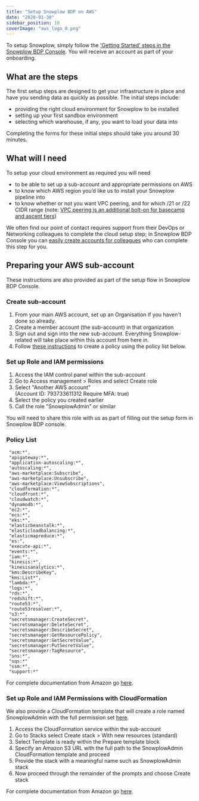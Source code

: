 ```yaml
---
title: "Setup Snowplow BDP on AWS"
date: "2020-01-30"
sidebar_position: 10
coverImage: "aws_logo_0.png"
---
```


To setup Snowplow, simply follow the ['Getting Started' steps in the Snowplow BDP Console](https://console.snowplowanalytics.com/getting-started). You will receive an account as part of your onboarding.

## What are the steps

The first setup steps are designed to get your infrastructure in place and have you sending data as quickly as possible. The initial steps include:

- providing the right cloud environment for Snowplow to be installed
- setting up your first sandbox environment
- selecting which warehouse, if any, you want to load your data into

Completing the forms for these initial steps should take you around 30 minutes.

## What will I need

To setup your cloud environment as required you will need

- to be able to set up a sub-account and appropriate permissions on AWS
- to know which AWS region you’d like us to install your Snowplow pipeline into
- to know whether or not you want VPC peering, and for which /21 or /22 CIDR range (note: [VPC peering is an additional bolt-on for basecamp and ascent tiers](https://snowplow.io/snowplow-bdp-product-description/#bolt-ons))

We often find our point of contact requires support from their DevOps or Networking colleagues to complete the cloud setup step; in Snowplow BDP Console you can [easily create accounts for colleagues](/docs/using-the-snowplow-console/managing-users/index.md) who can complete this step for you.

## Preparing your AWS sub-account

These instructions are also provided as part of the setup flow in Snowplow BDP Console.

### Create sub-account

1. From your main AWS account, set up an Organisation if you haven't done so already.
2. Create a member account (the sub-account) in that organization
3. Sign out and sign into the new sub-account. Everything Snowplow-related will take place within this account from here in.
4. Follow [these instructions](https://docs.aws.amazon.com/IAM/latest/UserGuide/access_policies_create-console.html#access_policies_create-start) to create a policy using the policy list below.

### Set up Role and IAM permissions

1. Access the IAM control panel within the sub-account
2. Go to Access management > Roles and select Create role
3. Select "Another AWS account"  
    (Account ID: 793733611312 Require MFA: true)
4. Select the policy you created earlier
5. Call the role "SnowplowAdmin" or similar

You will need to share this role with us as part of filling out the setup form in Snowplow BDP console.

### Policy List

```text
 "acm:*",
 "apigateway:*",
 "application-autoscaling:*",
 "autoscaling:*",
 "aws-marketplace:Subscribe",
 "aws-marketplace:Unsubscribe",
 "aws-marketplace:ViewSubscriptions",
 "cloudformation:*",
 "cloudfront:*",
 "cloudwatch:*",
 "dynamodb:*",
 "ec2:*",
 "ecs:*",
 "eks:*",
 "elasticbeanstalk:*",
 "elasticloadbalancing:*",
 "elasticmapreduce:*",
 "es:",
 "execute-api:*",
 "events:*",
 "iam:*",
 "kinesis:*",
 "kinesisanalytics:*",
 "kms:DescribeKey",
 "kms:List*",
 "lambda:*",
 "logs:*",
 "rds:*",
 "redshift:*",
 "route53:*",
 "route53resolver:*",
 "s3:*",
 "secretsmanager:CreateSecret",
 "secretsmanager:DeleteSecret",
 "secretsmanager:DescribeSecret",
 "secretsmanager:GetResourcePolicy",
 "secretsmanager:GetSecretValue",
 "secretsmanager:PutSecretValue",
 "secretsmanager:TagResource",
 "sns:*",
 "sqs:*"
 "ssm:*",
 "support:*"
```

For complete documentation from Amazon go [here](https://docs.aws.amazon.com/organizations/latest/userguide/orgs_manage_accounts.html). 

### Set up Role and IAM Permissions with **CloudFormation**

We also provide a CloudFormation template that will create a role named SnowplowAdmin with the full permission set [here](https://snowplow-hosted-assets.s3-eu-west-1.amazonaws.com/common/iam/SnowplowAdminRole_CF.yml).

1. Access the CloudFormation service within the sub-account
2. Go to Stacks select Create stack > With new resources (standard)
3. Select Template is ready within the Prepare template block
4. Specify an Amazon S3 URL with the full path to the SnowplowAdmin CloudFormation template and proceed
5. Provide the stack with a meaningful name such as SnowplowAdmin stack
6. Now proceed through the remainder of the prompts and choose Create stack

For complete documentation from Amazon go [here](https://docs.aws.amazon.com/AWSCloudFormation/latest/UserGuide/stacks.html).
